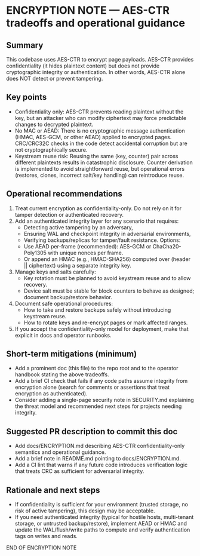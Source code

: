 ENCRYPTION NOTE — AES-CTR tradeoffs and operational guidance
===========================================================

Summary
-------
This codebase uses AES-CTR to encrypt page payloads. AES-CTR provides confidentiality (it hides plaintext content) but does not provide cryptographic integrity or authentication. In other words, AES-CTR alone does NOT detect or prevent tampering.

Key points
----------
- Confidentiality only: AES-CTR prevents reading plaintext without the key, but an attacker who can modify ciphertext may force predictable changes to decrypted plaintext.
- No MAC or AEAD: There is no cryptographic message authentication (HMAC, AES-GCM, or other AEAD) applied to encrypted pages. CRC/CRC32C checks in the code detect accidental corruption but are not cryptographically secure.
- Keystream reuse risk: Reusing the same (key, counter) pair across different plaintexts results in catastrophic disclosure. Counter derivation is implemented to avoid straightforward reuse, but operational errors (restores, clones, incorrect salt/key handling) can reintroduce reuse.

Operational recommendations
---------------------------
1. Treat current encryption as confidentiality-only. Do not rely on it for tamper detection or authenticated recovery.
2. Add an authenticated integrity layer for any scenario that requires:
   - Detecting active tampering by an adversary,
   - Ensuring WAL and checkpoint integrity in adversarial environments,
   - Verifying backups/replicas for tamper/fault resistance.
   Options:
   - Use AEAD per-frame (recommended): AES-GCM or ChaCha20-Poly1305 with unique nonces per frame.
   - Or append an HMAC (e.g., HMAC-SHA256) computed over (header || ciphertext) using a separate integrity key.
3. Manage keys and salts carefully:
   - Key rotation must be planned to avoid keystream reuse and to allow recovery.
   - Device salt must be stable for block counters to behave as designed; document backup/restore behavior.
4. Document safe operational procedures:
   - How to take and restore backups safely without introducing keystream reuse.
   - How to rotate keys and re-encrypt pages or mark affected ranges.
5. If you accept the confidentiality-only model for deployment, make that explicit in docs and operator runbooks.

Short-term mitigations (minimum)
--------------------------------
- Add a prominent doc (this file) to the repo root and to the operator handbook stating the above tradeoffs.
- Add a brief CI check that fails if any code paths assume integrity from encryption alone (search for comments or assertions that treat encryption as authenticated).
- Consider adding a single-page security note in SECURITY.md explaining the threat model and recommended next steps for projects needing integrity.

Suggested PR description to commit this doc
-------------------------------------------
- Add docs/ENCRYPTION.md describing AES-CTR confidentiality-only semantics and operational guidance.
- Add a brief note in README.md pointing to docs/ENCRYPTION.md.
- Add a CI lint that warns if any future code introduces verification logic that treats CRC as sufficient for adversarial integrity.

Rationale and next steps
------------------------
- If confidentiality is sufficient for your environment (trusted storage, no risk of active tampering), this design may be acceptable.
- If you need authenticated integrity (typical for hostile hosts, multi-tenant storage, or untrusted backup/restore), implement AEAD or HMAC and update the WAL/flush/write paths to compute and verify authentication tags on writes and reads.

END OF ENCRYPTION NOTE
